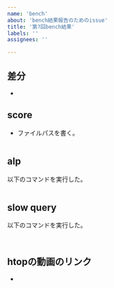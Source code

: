 ```yaml
---
name: 'bench'
about: 'bench結果報告のためのissue'
title: '第?回bench結果'
labels: ''
assignees: ''

---
```


## 差分
<!-- ここに直前に反映したPRのリンクを貼る -->
-

## score
- ファイルパスを書く。
<!-- ここにscoreの結果を -->
```bash
```

## alp
以下のコマンドを実行した。
<!--
例）
```bash
$ cat nginx_access_logs/nginx_2023-11-24_18-17.txt | alp json -m '/isu/[0-9a-zA-Z-]+,/api/condition/[0-9a-zA-Z-]+'
```
-->
```bash
```
<!-- ここにalp結果を貼る -->


## slow query
以下のコマンドを実行した。
<!--
例)
```bash
$ sudo less slow-query_logs/slow-query_2023-11-24_18-17.txt
```
-->
```bash
```

<!-- ここにスロークエリランキングを貼る -->
```bash
```

## htopの動画のリンク
<!-- ここにDriveのリンクをはる(bench_8という命名が良い) -->
-
